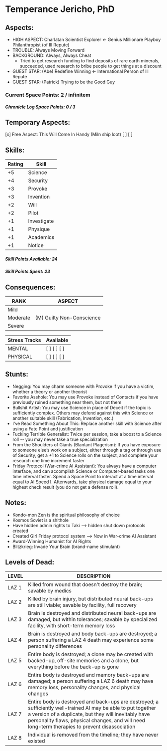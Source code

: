 # Temperance Jericho, PhD

## Aspects:
* HIGH ASPECT: Charlatan Scientist Explorer  <- Genius Millionare Playboy Philanthropist (of Ill Repute)
* TROUBLE: Always Moving Forward
* BACKGROUND: Always, Always Cheat  
    - Tried to get research funding to find deposits of rare earth minerals, succeeded, used research to bribe people to get things at a discount
* GUEST STAR: (Abe) Redefine Winning <- International Person of Ill Repute
* GUEST STAR: (Patrick) Trying to be the Good Guy

### Current Space Points: 2 / infinitem
##### Chronicle Log Space Points: 0 / 3


## Temporary Aspects:
[x] Free Aspect: This Will Come In Handy (Miln ship loot)
[ ] 
[ ] 


## Skills:

Rating | Skill
------ | --------
  +5   | Science
  +4   | Security
  +3   | Provoke
  +3   | Invention
  +2   | Will
  +2   | Pilot
  +1   | Investigate
  +1   | Physique
  +1   | Academics
  +1   | Notice

##### Skill Points Available: 24
##### Skill Points Spent: 23


## Consequences:

RANK     | ASPECT
---------|--------
Mild     |
Moderate | (M) Guilty Non-Conscience
Severe   | 


Stress Tracks | Available
--------------|------------
MENTAL        | [ ] [ ] [ ]
PHYSICAL      | [ ] [ ] [ ]



## Stunts:
* Negging: You may charm someone with Provoke if you have a victim, whether a theory or another theorist
* Favorite Asshole: You may use Provoke instead of Contacts if you have previously ruined something near them, but not them
* Bullshit Artist: You may use Science in place of Deceit if the topic is sufficiently complex.  Others may defend against this with Science or another suitable skill (Fabrication, Invention, etc.)
* I've Read Something About This: Replace another skill with Science after using a Fate Point and justification
* Fucking Terrible Generalist: Twice per session, take a boost to a Science roll -- you may never take a true specialization
* From the Shoulders of Giants (Blantant Plagerism): If you have exposure to someone else’s work on a subject, either through a tag or through use of Security, get a +1 to Science rolls on the subject, and complete your research one time increment faster
* Friday Protocol (War-crime AI Assistant): You always have a computer interface, and can accomplish Science or Computer-based tasks one time interval faster.  Spend a Space Point to interact at a time interval equal to AI Speed I.  Afterwards, take physical damage equal to your highest check result (you do not get a defense roll).


## Notes:

* Kondo-mon Zen is the spiritual philosophy of choice
* Kosmos Soviet is a shithole
* Have hidden admin rights to Taki  --> hidden shut down protocols created
* Created Girl Friday protocol system --> Now in War-crime AI Assistant
* Award-Winning Humanist for AI Rights
* Blitzkrieg: Invade Your Brain (brand-name stimulant)


## Levels of Dead:

LEVEL | DESCRIPTION
------|-------------
LAZ 1 | Killed from wound that doesn't destroy the brain; savable by medics
LAZ 2 | Killed by brain injury, but distributed neural back-ups are still viable; savable by facility, full recovery
LAZ 3 | Brain is destroyed and distributed neural back-ups are damaged, but within tolerances; savable by specialized facility, with short-term memory loss
LAZ 4 | Brain is destroyed and body back-ups are destroyed; a person suffering a LAZ 4 death may experience some personality differences
LAZ 5 | Entire body is destroyed; a clone may be created with backed-up, off-site memories and a clone, but everything before the back-up is gone
LAZ 6 | Entire body is destroyed and memory back-ups are damaged; a person suffering a LAZ 6 death may have memory loss, personality changes, and physical changes
LAZ 7 | Entire body is destroyed and back-ups are destroyed; a sufficiently well-trained AI may be able to put together a version of a duplicate, but they will inevitably have personality flaws, physical changes, and will need long-term therapies to prevent disassociation
LAZ 8 | Individual is removed from the timeline; they have never existed